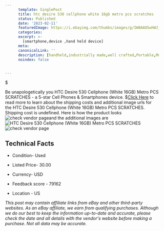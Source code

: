 ```yaml
---
      template: SinglePost
      title: htc desire 530 cellphone white 16gb metro pcs scratches
      status: Published
      date: '2023-02-11'
      featuredImage: https://i.ebayimg.com/thumbs/images/g/IW8AAOSwhWJj4Vhk/s-l225.jpg
      categories: 
      excerpt: >-
        [smartphone,device ,hand held device]
      meta:
      canonicalLink: ''
      description: [handheld,industrially made,well crafted,Portable,Mobile,Compact,Convenient,Lightweight,Maneuverable,Man-portable,Miniature,Carriable,Hand-held,Light,Holdable,Transportable,Mobile device,Pocket-sized,On-the-go,Wireless,Cordless,Compact size,Convenient size, smartphone,device ,hand held device]
      noindex: false
      
        
---
```

$

Be unapologetically you HTC Desire 530 Cellphone (White 16GB) Metro PCS SCRATCHES - a 5-star Cell Phones & Smartphones device.
$[Click Here](https://www.ebay.com/itm/385397632654?hash=item59bb7d2e8e%3Ag%3AIW8AAOSwhWJj4Vhk&amdata=enc%3AAQAHAAAA4IxyQ9al2u8Fpj%2F%2FS%2BdWHN6%2BVCUP%2BJOOy%2B8neNdVyKSAPT15D2a95BE0YWw4XgynnUomiqB1VqXZwafElg9jNHoM2ta46cOvFYYwYmVt2LYVGlBQQMORAQK1eZF%2F0asLU8vipG4gebPJguFTF6NVOHPhfQ5rux8MKQiMRaSxaPf2VrpaPeGGuA86vGhklApQpmJgPoSPetbcTr1io13z5a3QCl7wHWq4yEYG%2BKNcSZPRJzm3lT%2Bq6gjmjCS9iCQsYcmgPDbqdIReGKu4lN4ETjBe03tLZ%2F0LsBsKQMKO81EO&mkevt=1&mkcid=1&mkrid=711-53200-19255-0&campid=%253CePNCampaignId%253E&customid=%253CreferenceId%253E&toolid=10049) to read more to learn about the shipping costs and additional image urls for the HTC Desire 530 Cellphone (White 16GB) Metro PCS SCRATCHES. Shipping cost is undefined. Here is how the product looks ![check vendor page](https://i.ebayimg.com/thumbs/images/g/IW8AAOSwhWJj4Vhk/s-l225.jpg)and the additional images are![HTC Desire 530 Cellphone (White 16GB) Metro PCS SCRATCHES](https://i.ebayimg.com/images/g/IW8AAOSwhWJj4Vhk/s-l1600.jpg)![check vendor page](https://origin-galleryplus.ebayimg.com/ws/web/385397632654_2_0_1/225x225.jpg)



 ## Technical Facts 



     
      

 - Condition- Used 


      

 - Listed Price- 30.00 


      

 - Currency- USD 


      

 - Feedback score - 79162 


      

 - Location - US 


      
      

 *_This post may contain affiliate links from eBay and other third-party websites. As an eBay affiliate, we earn from qualifying purchases. Although we do our best to keep the information up-to-date and accurate, please check the date and all details with the vendor's website before making a purchase. Not all data may be accurate._*






